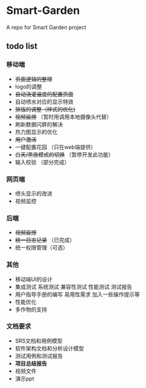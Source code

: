# Smart-Garden
A repo for Smart Garden project

## todo list

### 移动端 
- ~~页面逻辑的整理~~
- logo的调整
- ~~自动浇灌温度的配置页面~~ 
- 自动喷水对应的显示特效  
- ~~排版的调整（样式的优化)~~ 
- ~~视频监控~~ （暂时用调用本地摄像头代替）
- 刷新数据闪屏的解决 
- 热力图显示的优化 
- ~~用户激活~~  
- 一键配置花园 （只在web端提供）
- ~~白天/黑夜模式的切换~~ （暂停开发此功能） 
- 输入校验 （部分完成）

### 网页端
- 喷头显示的改进 
- 视频监控 

### 后端
- ~~视频监控~~  
- ~~统一日志记录~~ （已完成）
- 统一权限管理（可选） 

### 其他
- 移动端UI的设计 
- 集成测试 系统测试 兼容性测试 性能测试 测试报告 
- 用户指导手册的编写 易用性需求 加入一些操作提示等 
- 性能优化 
- 多作物的支持 

### 文档要求
- SRS文档和用例模型 
- 软件架构文档和分析设计模型 
- 测试用例和测试报告  
- **项目总结报告** 
- 视频文件 
- 演示ppt 
